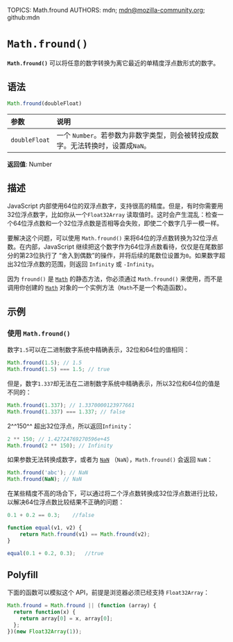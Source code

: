 TOPICS: Math.fround
AUTHORS: mdn; mdn@mozilla-community.org; github:mdn

# `Math.fround()`

**`Math.fround()`** 可以将任意的数字转换为离它最近的单精度浮点数形式的数字。

## 语法

```javascript
Math.fround(doubleFloat)
```

| 参数 | 说明 |
| :-- | :-- |
| `doubleFloat` | 一个 `Number`。若参数为非数字类型，则会被转投成数字。无法转换时，设置成`NaN`。 |

**返回值**: Number

## 描述

JavaScript 内部使用64位的双浮点数字，支持很高的精度。但是，有时你需要用32位浮点数字，比如你从一个`Float32Array` 读取值时。这时会产生混乱：检查一个64位浮点数和一个32位浮点数是否相等会失败，即使二个数字几乎一模一样。

要解决这个问题，可以使用 `Math.fround()` 来将64位的浮点数转换为32位浮点数。在内部，JavaScript 继续把这个数字作为64位浮点数看待，仅仅是在尾数部分的第23位执行了
“舍入到偶数”的操作，并将后续的尾数位设置为`0`。如果数字超出32位浮点数的范围，则返回 `Infinity` 或 `-Infinity`。

因为 `fround()` 是 [`Math`](/zh-hans/webfrontend/Math) 的静态方法，你必须通过 `Math.fround()` 来使用，而不是调用你创建的
[`Math`](/zh-hans/webfrontend/Math) 对象的一个实例方法（`Math`不是一个构造函数）。

## 示例

### 使用 `Math.fround()`

数字`1.5`可以在二进制数字系统中精确表示，32位和64位的值相同：

```javascript
Math.fround(1.5); // 1.5
Math.fround(1.5) === 1.5; // true
```

但是，数字`1.337`却无法在二进制数字系统中精确表示，所以32位和64位的值是不同的：

```javascript
Math.fround(1.337); // 1.3370000123977661
Math.fround(1.337) === 1.337; // false
```

2^^150^^ 超出32位浮点，所以返回`Infinity`：

```javascript
2 ** 150; // 1.42724769270596e+45
Math.fround(2 ** 150); // Infinity
```

如果参数无法转换成数字，或者为 [`NaN`](/zh-hans/webfrontend/NaN) （`NaN`），`Math.fround()` 会返回 `NaN`：

```javascript
Math.fround('abc'); // NaN
Math.fround(NaN); // NaN
```

在某些精度不高的场合下，可以通过将二个浮点数转换成32位浮点数进行比较，以解决64位浮点数比较结果不正确的问题：

```javascript
0.1 + 0.2 == 0.3;    //false

function equal(v1, v2) {
    return Math.fround(v1) == Math.fround(v2);
}

equal(0.1 + 0.2, 0.3);   //true
```

## Polyfill

下面的函数可以模拟这个 API，前提是浏览器必须已经支持 `Float32Array`：

```javascript
Math.fround = Math.fround || (function (array) {
  return function(x) {
    return array[0] = x, array[0];
  };
})(new Float32Array(1));
```
